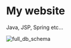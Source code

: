 # My website

Java, JSP, Spring etc...


![full_db_schema](https://images.vfl.ru/ii/1503849770/566eb2d3/18389188.jpg)